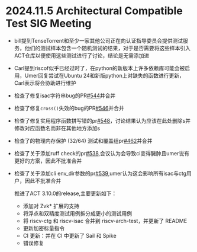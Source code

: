 # 2024.11.5 Architectural Compatible Test SIG Meeting

- bill提到TenseTorrent和至少一家其他公司正在向认证指导委员会提供测试服务，他们的测试样本包含一个随机测试的结果，对于是否需要将这些样本引入ACT仓库以便使用这些测试进行了讨论，结论是无需添加进
- Carl提到riscof似乎已经过时了，在python的新版本上许多依赖库可能会被启用，Umer回复尝试在Ubuntu 24和新版python上对缺失的函数进行更新，Carl表示将会协助进行维护

- 检查了修复isac字符串bug的PR[#544](https://github.com/riscv-non-isa/riscv-arch-test/pull/544)并合并

- 检查了修复`cross()`失效的bug的PR[#546](https://github.com/riscv-non-isa/riscv-arch-test/pull/546)并合并

- 检查了修复实用程序函数拼写错的pr[#548](https://github.com/riscv-non-isa/riscv-arch-test/pull/548)，讨论结果认为应该在此处删除s并修改对应函数名而非在其他地方添加s

- 检查了的物理内存保护 (32/64) 测试和覆盖组pr[#462](https://github.com/riscv-non-isa/riscv-arch-test/pull/462)并合并

- 检查了关于添加ruff check的pr[#538](https://github.com/riscv-non-isa/riscv-arch-test/pull/538),会议认为会导致ci变得臃肿且umer说有更好的方案，因此不批准合并

- 检查了关于添加cli env_dir参数的pr[#539](https://github.com/riscv-non-isa/riscv-arch-test/pull/539),umer认为这会影响所有isac与ctg用户，因此不批准合并

  推进了ACT 3.10.0的release,主要更新如下：        

  - 添加对 Zvk* 扩展的支持
  - 将浮点和双精度测试用例拆分成更小的测试用例
  - 将 riscv-ctg 和 riscv-isac 合并到 riscv-arch-test，并更新了 README
  - 更新加密标量指令
  - CI 更新：并在 CI 中更新了 Sail 和 Spike
  - 错误修复

